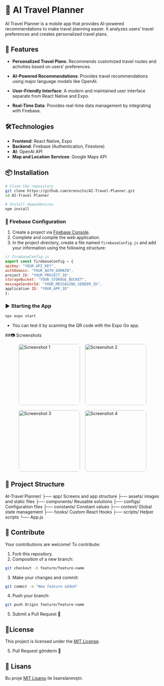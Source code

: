 # 🧭 AI Travel Planner

AI Travel Planner is a mobile app that provides AI-powered recommendations to make travel planning easier. It analyzes users’ travel preferences and creates personalized travel plans.

## 🚀 Features

- **Personalized Travel Plans**: Recommends customized travel routes and activities based on users’ preferences.

- **AI-Powered Recommendations**: Provides travel recommendations using major language models like OpenAI.

- **User-Friendly Interface**: A modern and maintained user interface separate from React Native and Expo.

- **Real-Time Data**: Provides real-time data management by integrating with Firebase.

## 🛠️Technologies

- **Frontend**: React Native, Expo
- **Backend**: Firebase (Authentication, Firestore)
- **AI**: OpenAI API
- **Map and Location Services**: Google Maps API

## 📦 Installation

``` bash
# Clone the repository
git clone https://github.com/erenuito/AI-Travel-Planner.git
cd AI-Travel Planner

# Install dependencies
npm install
```

### 🔧 Firebase Configuration

1. Create a project via [Firebase Console](https://console.firebase.google.com/).
2. Complete and compile the web application.
3. In the project directory, create a file named `firebaseConfig.js` and add your information using the following structure:

```javascript
// firebaseConfig.js
export const firebaseConfig = {
apiKey: "YOUR_API_KEY",
authDomain: "YOUR_AUTH_DOMAIN",
project ID: "YOUR_PROJECT_ID",
storageBucket: "YOUR_STORAGE_BUCKET",
messageSenderId: "YOUR_MESSAGING_SENDER_ID",
application ID: "YOUR_APP_ID"
};
```

### ▶️ Starting the App

``` bash
npx expo start
```

- You can test it by scanning the QR code with the Expo Go app.

##📷 Screenshots
<div style="display: flex; flex-wrap: wrap; gap: 16px; justify-content: center;"> <img src="https://github.com/user-attachments/assets/3f685d82-0f01-4aa6-a2e8-0fa57db8292c" alt="Screenshot 1" style="width: 200px; border-radius: 8px;" /> <img src="https://github.com/user-attachments/assets/89a1cbe3-49ea-40f6-87d4-ba39dc0a45f7" alt="Screenshot 2" style="width: 200px; border-radius: 8px;" /> <img src="https://github.com/user-attachments/assets/b097b7aa-f0b3-4047-ad05-d58e44117db3" alt="Screenshot 3" style="width: 200px; border-radius: 8px;" /> <img src="https://github.com/user-attachments/assets/253cec3f-f9f9-4503-b907-610153aa4891" alt="Screenshot 4" style="width: 200px; border-radius: 8px;" /> </div>

## 📁 Project Structure

AI-Travel Planner/
├── app/  Screens and app structure
├── assets/  images and static files
├── components/  Reusable solutions
├── configs/  Configuration files
├── constants/  Constant values
├── context/  Global state management
├── hooks/  Custom React Hooks
├── scripts/  Helper scripts
└── App.js

## 🤝 Contribute

Your contributions are welcome! To contribute:

1. Fork this repository.
2. Composition of a new branch:
``` bash
git checkout -b feature/feature-name
```
3. Make your changes and commit:
``` bash
git commit -m "New feature added"
```
4. Push your branch:
``` bash
git push Origin feature/feature-name
```
5. Submit a Pull Request 🎉

## 📄License

This project is licensed under the [MIT License](LICENSE).

5. Pull Request gönderin 🎉

## 📄 Lisans

Bu proje [MIT Lisansı](LICENSE) ile lisanslanmıştır.
